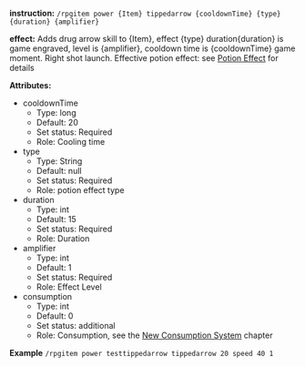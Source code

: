 **instruction:**
`/rpgitem power {Item} tippedarrow {cooldownTime} {type} {duration} {amplifier} `

**effect:**
 Adds drug arrow skill to {Item}, effect {type} duration{duration} is game engraved, level is {amplifier}, cooldown time is {cooldownTime} game moment. Right shot launch. Effective potion effect: see [Potion Effect](/NyaaCat/RPGitems-reloaded/wiki/en:Potion-Effects) for details

**Attributes:**
- cooldownTime
  - Type: long
  - Default: 20
  - Set status: Required
  - Role: Cooling time
- type
  - Type: String
  - Default: null
  - Set status: Required
  - Role: potion effect type
- duration
  - Type: int
  - Default: 15
  - Set status: Required
  - Role: Duration
- amplifier
  - Type: int
  - Default: 1
  - Set status: Required
  - Role: Effect Level
- consumption
  - Type: int
  - Default: 0
  - Set status: additional
  - Role: Consumption, see the [New Consumption System](https://github.com/NyaaCat/RPGitems-reloaded/wiki/New-durability-system) chapter

**Example**
`/rpgitem power testtippedarrow tippedarrow 20 speed 40 1`